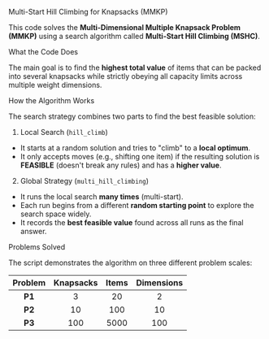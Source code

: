  Multi-Start Hill Climbing for Knapsacks (MMKP)

This code solves the **Multi-Dimensional Multiple Knapsack Problem (MMKP)** using a search algorithm called **Multi-Start Hill Climbing (MSHC)**.

 What the Code Does

The main goal is to find the **highest total value** of items that can be packed into several knapsacks while strictly obeying all capacity limits across multiple weight dimensions.

 How the Algorithm Works

The search strategy combines two parts to find the best feasible solution:

1. Local Search (`hill_climb`)

* It starts at a random solution and tries to "climb" to a **local optimum**.
* It only accepts moves (e.g., shifting one item) if the resulting solution is **FEASIBLE** (doesn't break any rules) and has a **higher value**.

2. Global Strategy (`multi_hill_climbing`)

* It runs the local search **many times** (multi-start).
* Each run begins from a different **random starting point** to explore the search space widely.
* It records the **best feasible value** found across all runs as the final answer.

Problems Solved

The script demonstrates the algorithm on three different problem scales:

| Problem | Knapsacks | Items | Dimensions |
| :---: | :---: | :---: | :---: |
| **P1** | 3 | 20 | 2 |
| **P2** | 10 | 100 | 10 |
| **P3** | 100 | 5000 | 100 |
